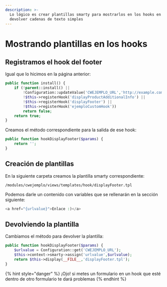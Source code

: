 ```yaml
---
description: >-
  Lo lógico es crear plantillas smarty para mostrarlos en los hooks en vez de
  devolver cadenas de texto simples
---
```


# Mostrando plantillas en los hooks

## Registramos el hook del footer

Igual que lo hicimos en la página anterior:

```php
public function install() {
    if (!parent::install() ||
        !Configuration::updateValue('CWEJEMPLO_URL','http://example.com') ||
        !$this->registerHook('displayProductAdditionalInfo') ||
        !$this->registerHook('displayFooter') ||
        !$this->registerHook('ejemploCustomHook'))
        return false;
    return true;
}
```

Creamos el método correspondiente para la salida de ese hook:

```php
public function hookDisplayFooter($params) {
    return '';
}
```

## Creación de plantillas

En la siguiente carpeta creamos la plantilla smarty correspondiente:

```text
/modules/cwejemplo/views/templates/hook/displayFooter.tpl
```

Podemos darle un contenido con variables que se rellenarán en la sección siguiente:

```php
<a href="{urlvalue}">Enlace :)</a>
```

## Devolviendo la plantilla

Cambiamos el método para devolver la plantilla:

```php
public function hookDisplayFooter($params) {
    $urlvalue = Configuration::get('CWEJEMPLO_URL');
    $this->context->smarty->assign('urlvalue',$urlvalue);
    return $this->display(__FILE__,'displayFooter.tpl');
}
```

{% hint style="danger" %}
¡Ojo! si metes un formulario en un hook que esté dentro de otro formulario te dará problemas
{% endhint %}



